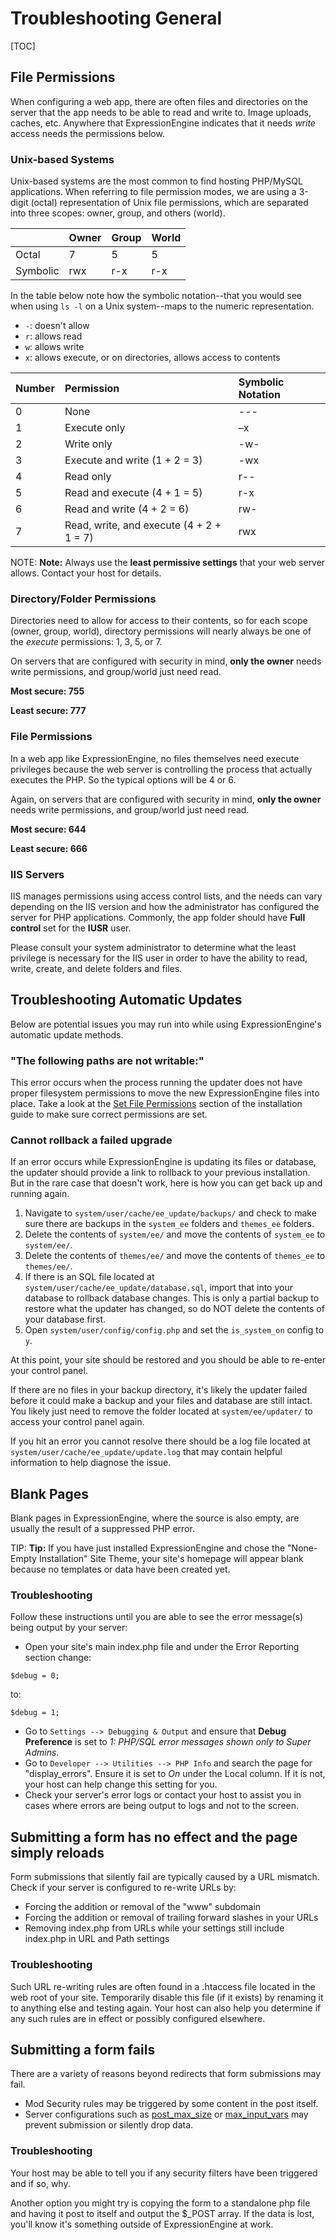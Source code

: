 <!--
    This source file is part of the open source project
    ExpressionEngine User Guide (https://github.com/ExpressionEngine/ExpressionEngine-User-Guide)

    @link      https://expressionengine.com/
    @copyright Copyright (c) 2003-2020, Packet Tide, LLC (https://www.packettide.com)
    @license   https://expressionengine.com/license Licensed under Apache License, Version 2.0
-->

# Troubleshooting General

[TOC]

## File Permissions

When configuring a web app, there are often files and directories on the server that the app needs to be able to read and write to. Image uploads, caches, etc. Anywhere that ExpressionEngine indicates that it needs _write_ access needs the permissions below.

### Unix-based Systems

Unix-based systems are the most common to find hosting PHP/MySQL applications. When referring to file permission modes, we are using a 3-digit (octal) representation of Unix file permissions, which are separated into three scopes: owner, group, and others (world).

|          | Owner | Group | World |
| :------- | :---- | :---- | :---- |
| Octal    | 7     | 5     | 5     |
| Symbolic | rwx   | r-x   | r-x   |

In the table below note how the symbolic notation--that you would see when using `ls -l` on a Unix system--maps to the numeric representation.

- `-`: doesn't allow
- `r`: allows read
- `w`: allows write
- `x`: allows execute, or on directories, allows access to contents

| Number | Permission                               | Symbolic Notation |
| :----- | :--------------------------------------- | :---------------- |
| 0      | None                                     | ---               |
| 1      | Execute only                             | –x                |
| 2      | Write only                               | -w-               |
| 3      | Execute and write (1 + 2 = 3)            | -wx               |
| 4      | Read only                                | r--               |
| 5      | Read and execute (4 + 1 = 5)             | r-x               |
| 6      | Read and write (4 + 2 = 6)               | rw-               |
| 7      | Read, write, and execute (4 + 2 + 1 = 7) | rwx               |

NOTE: **Note:** Always use the **least permissive settings** that your web server allows. Contact your host for details.

### Directory/Folder Permissions

Directories need to allow for access to their contents, so for each scope (owner, group, world), directory permissions will nearly always be one of the _execute_ permissions: 1, 3, 5, or 7.

On servers that are configured with security in mind, **only the owner** needs write permissions, and group/world just need read.

**Most secure: 755**

**Least secure: 777**

### File Permissions

In a web app like ExpressionEngine, no files themselves need execute privileges because the web server is controlling the process that actually executes the PHP. So the typical options will be 4 or 6.

Again, on servers that are configured with security in mind, **only the owner** needs write permissions, and group/world just need read.

**Most secure: 644**

**Least secure: 666**

### IIS Servers

IIS manages permissions using access control lists, and the needs can vary depending on the IIS version and how the administrator has configured the server for PHP applications. Commonly, the app folder should have **Full control** set for the **IUSR** user.

Please consult your system administrator to determine what the least privilege is necessary for the IIS user in order to have the ability to read, write, create, and delete folders and files.

## Troubleshooting Automatic Updates

Below are potential issues you may run into while using ExpressionEngine's automatic update methods.

### "The following paths are not writable:"

This error occurs when the process running the updater does not have proper filesystem permissions to move the new ExpressionEngine files into place. Take a look at the [Set File Permissions](troubleshooting/general.md#file-permissions) section of the installation guide to make sure correct permissions are set.

### Cannot rollback a failed upgrade

If an error occurs while ExpressionEngine is updating its files or database, the updater should provide a link to rollback to your previous installation. But in the rare case that doesn't work, here is how you can get back up and running again.

1.  Navigate to `system/user/cache/ee_update/backups/` and check to make sure there are backups in the `system_ee` folders and `themes_ee` folders.
2.  Delete the contents of `system/ee/` and move the contents of `system_ee` to `system/ee/`.
3.  Delete the contents of `themes/ee/` and move the contents of `themes_ee` to `themes/ee/`.
4.  If there is an SQL file located at `system/user/cache/ee_update/database.sql`, import that into your database to rollback database changes. This is only a partial backup to restore what the updater has changed, so do NOT delete the contents of your database first.
5.  Open `system/user/config/config.php` and set the `is_system_on` config to `y`.

At this point, your site should be restored and you should be able to re-enter your control panel.

If there are no files in your backup directory, it's likely the updater failed before it could make a backup and your files and database are still intact. You likely just need to remove the folder located at `system/ee/updater/` to access your control panel again.

If you hit an error you cannot resolve there should be a log file located at `system/user/cache/ee_update/update.log` that may contain helpful information to help diagnose the issue.

## Blank Pages

Blank pages in ExpressionEngine, where the source is also empty, are usually the result of a suppressed PHP error.

TIP: **Tip:** If you have just installed ExpressionEngine and chose the "None- Empty Installation" Site Theme, your site's homepage will appear blank because no templates or data have been created yet.

### Troubleshooting

Follow these instructions until you are able to see the error message(s) being output by your server:

- Open your site's main index.php file and under the Error Reporting section change:

```
$debug = 0;
```

to:

    $debug = 1;

- Go to `Settings --> Debugging & Output` and ensure that **Debug Preference** is set to _1: PHP/SQL error messages shown only to Super Admins_.
- Go to `Developer --> Utilities --> PHP Info` and search the page for "display_errors". Ensure it is set to _On_ under the Local column. If it is not, your host can help change this setting for you.
- Check your server's error logs or contact your host to assist you in cases where errors are being output to logs and not to the screen.

## Submitting a form has no effect and the page simply reloads

Form submissions that silently fail are typically caused by a URL mismatch. Check if your server is configured to re-write URLs by:

- Forcing the addition or removal of the "www" subdomain
- Forcing the addition or removal of trailing forward slashes in your URLs
- Removing index.php from URLs while your settings still include index.php in URL and Path settings

### Troubleshooting

Such URL re-writing rules are often found in a .htaccess file located in the web root of your site. Temporarily disable this file (if it exists) by renaming it to anything else and testing again. Your host can also help you determine if any such rules are in effect or possibly configured elsewhere.

## Submitting a form fails

There are a variety of reasons beyond redirects that form submissions may fail.

- Mod Security rules may be triggered by some content in the post itself.
- Server configurations such as [post_max_size](https://www.php.net/manual/en/ini.core.php#ini.post-max-size) or [max_input_vars](https://www.php.net/manual/en/info.configuration.php#ini.max-input-vars) may prevent submission or silently drop data.

### Troubleshooting

Your host may be able to tell you if any security filters have been triggered and if so, why.

Another option you might try is copying the form to a standalone php file and having it post to itself and output the $_POST array.  If the data is lost, you'll know it's something outside of ExpressionEngine at work.
